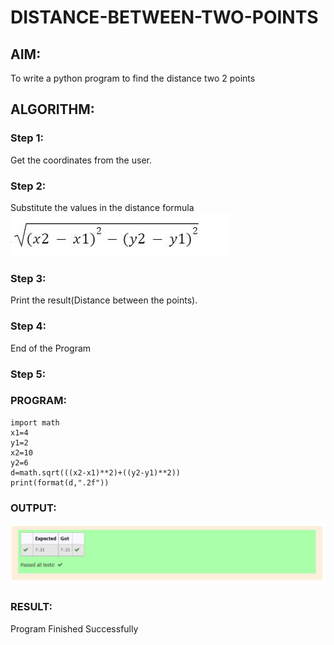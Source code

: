 # DISTANCE-BETWEEN-TWO-POINTS

## AIM:
To write a python program to find the distance two 2 points
## ALGORITHM:
### Step 1: 
Get the coordinates from the user.
### Step 2:
 Substitute the values in the distance formula  ![formula](/formula.jpg)
### Step 3: 
Print the result(Distance between the points).
### Step 4: 
End of the Program
### Step 5: 
### PROGRAM:
~~~
import math
x1=4
y1=2
x2=10
y2=6
d=math.sqrt(((x2-x1)**2)+((y2-y1)**2))
print(format(d,".2f"))
~~~
### OUTPUT:
![GitHub Logo](/distance.png)



### RESULT:
Program Finished Successfully
